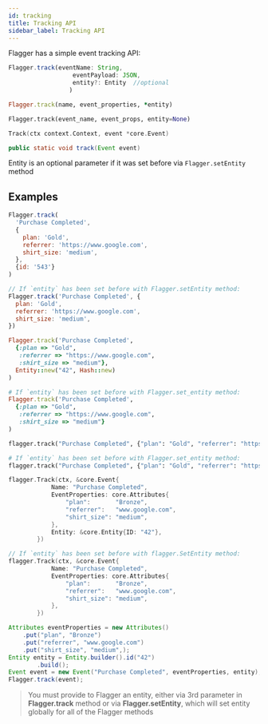 ```yaml
---
id: tracking
title: Tracking API
sidebar_label: Tracking API
---
```


Flagger has a simple event tracking API:

<!--DOCUSAURUS_CODE_TABS-->
<!--Javascript-->

```javascript
Flagger.track(eventName: String,
                  eventPayload: JSON,
                  entity?: Entity  //optional
                 )
```

<!--Ruby-->

```ruby
Flagger.track(name, event_properties, *entity)
```

<!--Python-->

```python
Flagger.track(event_name, event_props, entity=None)
```

<!--Go-->

```go
Track(ctx context.Context, event *core.Event)
```

<!--Java-->

```java
public static void track(Event event)
```

<!--END_DOCUSAURUS_CODE_TABS-->

Entity is an optional parameter if it was set before via `Flagger.setEntity` method

## Examples

<!--DOCUSAURUS_CODE_TABS-->
<!--Javascript-->

```js
Flagger.track(
  'Purchase Completed',
  {
    plan: 'Gold',
    referrer: 'https://www.google.com',
    shirt_size: 'medium',
  },
  {id: '543'}
)

// If `entity` has been set before with Flagger.setEntity method:
Flagger.track('Purchase Completed', {
  plan: 'Gold',
  referrer: 'https://www.google.com',
  shirt_size: 'medium',
})
```

<!--Ruby-->

```ruby
Flagger.track('Purchase Completed',
  {:plan => "Gold",
   :referrer => "https://www.google.com",
   :shirt_size => "medium"},
  Entity::new("42", Hash::new)
)

# If `entity` has been set before with Flagger.set_entity method:
Flagger.track('Purchase Completed',
  {:plan => "Gold",
   :referrer => "https://www.google.com",
   :shirt_size => "medium"}
)
```

<!--Python-->

```python
flagger.track("Purchase Completed", {"plan": "Gold", "referrer": "https://www.google.com", "shirt_size": "medium"}, {"id": "543"})

# If `entity` has been set before with Flagger.set_entity method:
flagger.track("Purchase Completed", {"plan": "Gold", "referrer": "https://www.google.com", "shirt_size": "medium"})
```

<!--Go-->

```go
flagger.Track(ctx, &core.Event{
			Name: "Purchase Completed",
			EventProperties: core.Attributes{
				"plan":       "Bronze",
				"referrer":   "www.google.com",
				"shirt_size": "medium",
			},
			Entity: &core.Entity{ID: "42"},
		})

// If `entity` has been set before with flagger.SetEntity method:
flagger.Track(ctx, &core.Event{
			Name: "Purchase Completed",
			EventProperties: core.Attributes{
				"plan":       "Bronze",
				"referrer":   "www.google.com",
				"shirt_size": "medium",
			},
		})
```

<!--Java-->

```java
Attributes eventProperties = new Attributes()
    .put("plan", "Bronze")
    .put("referrer", "www.google.com")
    .put("shirt_size", "medium",);
Entity entity = Entity.builder().id("42")
        .build();
Event event = new Event("Purchase Completed", eventProperties, entity);
Flagger.track(event);
```

<!--END_DOCUSAURUS_CODE_TABS-->

> You must provide to Flagger an entity, either via 3rd parameter in **Flagger.track** method or via **Flagger.setEntity**, which will set
> entity globally for all of the Flagger methods
